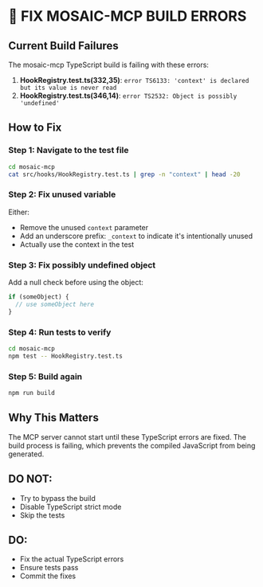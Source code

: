 # 🔧 FIX MOSAIC-MCP BUILD ERRORS

## Current Build Failures

The mosaic-mcp TypeScript build is failing with these errors:

1. **HookRegistry.test.ts(332,35)**: `error TS6133: 'context' is declared but its value is never read`
2. **HookRegistry.test.ts(346,14)**: `error TS2532: Object is possibly 'undefined'`

## How to Fix

### Step 1: Navigate to the test file
```bash
cd mosaic-mcp
cat src/hooks/HookRegistry.test.ts | grep -n "context" | head -20
```

### Step 2: Fix unused variable
Either:
- Remove the unused `context` parameter
- Add an underscore prefix: `_context` to indicate it's intentionally unused
- Actually use the context in the test

### Step 3: Fix possibly undefined object
Add a null check before using the object:
```typescript
if (someObject) {
  // use someObject here
}
```

### Step 4: Run tests to verify
```bash
cd mosaic-mcp
npm test -- HookRegistry.test.ts
```

### Step 5: Build again
```bash
npm run build
```

## Why This Matters

The MCP server cannot start until these TypeScript errors are fixed. The build process is failing, which prevents the compiled JavaScript from being generated.

## DO NOT:
- Try to bypass the build
- Disable TypeScript strict mode
- Skip the tests

## DO:
- Fix the actual TypeScript errors
- Ensure tests pass
- Commit the fixes